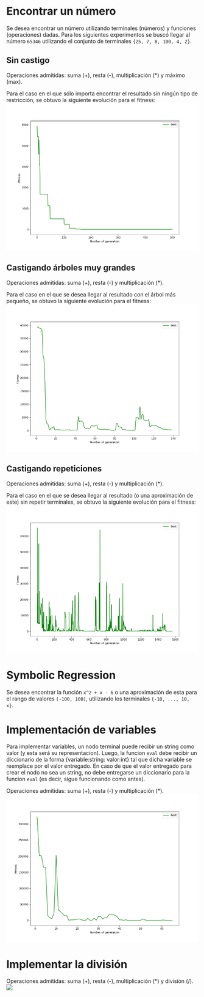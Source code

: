# Encontrar un número

Se desea encontrar un número utilizando terminales (números) y funciones (operaciones) dadas. Para los siguientes experimentos se buscó llegar al número `65346` utilizando el conjunto de terminales `{25, 7, 8, 100, 4, 2}`.

## Sin castigo

Operaciones admitidas: suma (+), resta (-), multiplicación (\*) y máximo (max).

Para el caso en el que sólo importa encontrar el resultado sin ningún tipo de restricción, se obtuvo la siguiente evolución para el fitness:
![](img/fig1.1.png)

## Castigando árboles muy grandes

Operaciones admitidas: suma (+), resta (-) y multiplicación (\*).

Para el caso en el que se desea llegar al resultado con el árbol más pequeño, se obtuvo la siguiente evolución para el fitness:
![](img/fig1.2.png)

## Castigando repeticiones

Operaciones admitidas: suma (+), resta (-) y multiplicación (\*).

Para el caso en el que se desea llegar al resultado (o una aproximación de este) sin repetir terminales, se obtuvo la siguiente evolución para el fitness:
![](img/fig1.3.png)

# Symbolic Regression

Se desea encontrar la función `x^2 + x - 6` o una aproximación de esta para el rango de valores `[-100, 100]`, utilizando los terminales `{-10, ..., 10, x}`.

# Implementación de variables

Para implementar variables, un nodo terminal puede recibir un string como valor (y esta será su representacion). Luego, la funcion `eval` debe recibir un diccionario de la forma {variable:string: valor:int} tal que dicha variable se reemplace por el valor entregado. En caso de que el valor entregado para crear el nodo no sea un string, no debe entregarse un diccionario para la funcion `eval` (es decir, sigue funcionando como antes).

Operaciones admitidas: suma (+), resta (-) y multiplicación (\*).
![](img/fig2.1.png)

# Implementar la división

Operaciones admitidas: suma (+), resta (-), multiplicación (\*) y división (/).
![](img/fig2.2.png)
